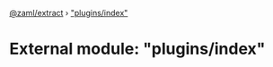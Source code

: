 [@zaml/extract](../README.md) › ["plugins/index"](_plugins_index_.md)

# External module: "plugins/index"


